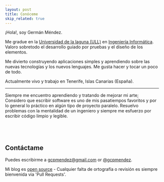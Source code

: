 ```yaml
---
layout: post
title: Conóceme
skip_related: true
---
```


¡Hola!, soy Germán Méndez.

Me gradue en la [Universidad de la laguna (ULL)](http://www.ull.es/) en [Ingeniería Informática](https://www.ull.es/estudios-docencia/grados/ingenieria-informatica/). Valoro sobretodo el desarrollo guiado por pruebas y el diseño de los elementos.

Me divierto construyendo aplicaciones simples y aprendiendo sobre las nuevas tecnologías y los nuevos lenguajes. Me gusta hacer y tocar un poco de todo.

Actualmente vivo y trabajo en Tenerife, Islas Canarias (España). 

---

Siempre me encuentro aprendiendo y tratando de mejorar mi arte; Considero que escribir software es uno de mis pasatiempos favoritos y por lo general lo práctico en algún tipo de proyecto paralelo. Resuelvo problemas con la mentalidad de un ingeniero y siempre me esfuerzo por escribir código limpio y legible.    
  
##  <br/> 
  
## Contáctame

Puedes escribirme a [gcpmendez@gmail.com][email] or [@gcpmendez][twitter]. 

Mi blog es [open source][os] - Cualquier falta de ortografía o revisión es siempre bienvenida via 'Pull Requests'.

[os]: https://github.com/gcpmendez/gcpmendez.github.io
[email]: mailto:gcpmendez@gmail.com
[twitter]: https://twitter.com/gcpmendez
